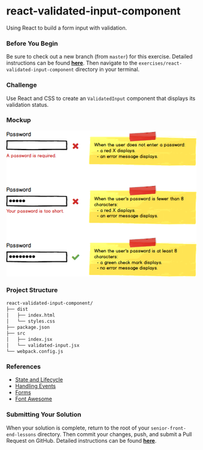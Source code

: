 # react-validated-input-component

Using React to build a form input with validation.

### Before You Begin

Be sure to check out a new branch (from `master`) for this exercise. Detailed instructions can be found [**here**](../../guides/before-each-exercise.md). Then navigate to the `exercises/react-validated-input-component` directory in your terminal.

### Challenge

Use React and CSS to create an `ValidatedInput` component that displays its validation status.

### Mockup

<p align="center">
  <img src="validated-input.png"/>
</p>

### Project Structure

```shell
react-validated-input-component/
├── dist
│   ├── index.html
│   └── styles.css
├── package.json
├── src
│   ├── index.jsx
│   └── validated-input.jsx
└── webpack.config.js
```

### References

- [State and Lifecycle](https://reactjs.org/docs/state-and-lifecycle.html)
- [Handling Events](https://reactjs.org/docs/handling-events.html)
- [Forms](https://reactjs.org/docs/forms.html)
- [Font Awesome](https://fontawesome.com/start)

### Submitting Your Solution

When your solution is complete, return to the root of your `senior-front-end-lessons` directory. Then commit your changes, push, and submit a Pull Request on GitHub. Detailed instructions can be found [**here**](../../guides/after-each-exercise.md).
